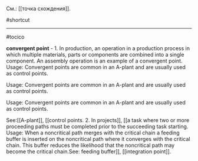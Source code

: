 См.: [[точка схождения]].

#shortcut




<hr/>

#tocico

<b>convergent point</b> - 1. In production, an operation in a production process in which multiple materials, 
 parts or components are combined into a single component. An assembly operation is an example of a convergent point. 
Usage: Convergent points are common in an A-plant and are usually used as control points.

Usage: Convergent points are common in an A-plant and are usually used as control points.

Usage: Convergent points are common in an A-plant and are usually used as control points.




See:[[A-plant]], [[control points.  2. In projects]], [[a task where two or more proceeding paths must be completed prior to the succeeding task starting. Usage: When a noncritical path merges with the critical chain a feeding buffer is inserted on the noncritical path where it converges with the critical chain.  This buffer reduces the likelihood that the noncritical path may become the critical chain.See: feeding buffer]], [[integration point]].
